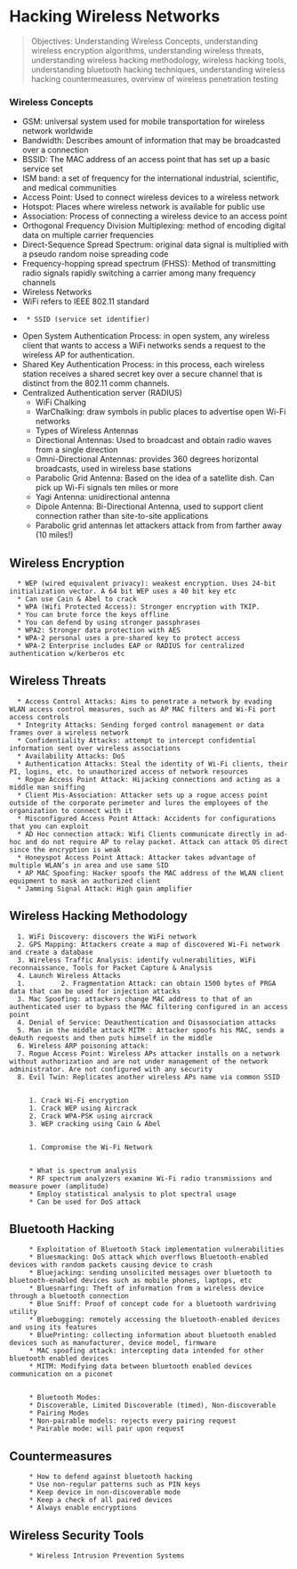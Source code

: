 # Hacking Wireless Networks

> Objectives: Understanding Wireless Concepts, understanding wireless encryption algorithms, understanding wireless threats, understanding wireless hacking methodology, wireless hacking tools, understanding bluetooth hacking techniques, understanding wireless hacking countermeasures, overview of wireless penetration testing



### Wireless Concepts
   * GSM: universal system used for mobile transportation for wireless network worldwide
   * Bandwidth: Describes amount of information that may be broadcasted over a connection
   * BSSID: The MAC address of an access point that has set up a basic service set
   * ISM band: a set of frequency for the international industrial, scientific, and medical communities
   * Access Point: Used to connect wireless devices to a wireless network
   * Hotspot: Places where wireless network is available for public use 
   * Association: Process of connecting a wireless device to an access point 
   * Orthogonal Frequency Division Multiplexing: method of encoding digital data on multiple carrier frequencies 
   * Direct-Sequence Spread Spectrum: original data signal is multiplied with a pseudo random noise spreading code
   * Frequency-hopping spread spectrum (FHSS): Method of transmitting radio signals rapidly switching a carrier among many frequency channels 
   * Wireless Networks
   * WiFi refers to IEEE 802.11 standard
   *      * SSID (service set identifier)
   * Open System Authentication Process: in open system, any wireless client that wants to access a WiFi networks sends a request to the wireless AP for authentication.
   * Shared Key Authentication Process: in this process, each wireless station receives a shared secret key over a secure channel that is distinct from the 802.11 comm channels.
   * Centralized Authentication server (RADIUS)
      * WiFi Chalking
      * WarChalking: draw symbols in public places to advertise open Wi-Fi networks
      * Types of Wireless Antennas
      * Directional Antennas: Used to broadcast and obtain radio waves from a single direction
      * Omni-Directional Antennas: provides 360 degrees horizontal broadcasts, used in wireless base stations
      * Parabolic Grid Antenna: Based on the idea of a satellite dish. Can pick up Wi-Fi signals ten miles or more 
      * Yagi Antenna: unidirectional antenna
      * Dipole Antenna: Bi-Directional Antenna, used to support client connection rather than site-to-site applications
      * Parabolic grid antennas let attackers attack from from farther away (10 miles!)


## Wireless Encryption


      * WEP (wired equivalent privacy): weakest encryption. Uses 24-bit initialization vector. A 64 bit WEP uses a 40 bit key etc
      * Can use Cain & Abel to crack
      * WPA (Wifi Protected Access): Stronger encryption with TKIP.
      * You can brute force the keys offline
      * You can defend by using stronger passphrases
      * WPA2: Stronger data protection with AES
      * WPA-2 personal uses a pre-shared key to protect access
      * WPA-2 Enterprise includes EAP or RADIUS for centralized authentication w/kerberos etc


## Wireless Threats


      * Access Control Attacks: Aims to penetrate a network by evading WLAN access control measures, such as AP MAC filters and Wi-Fi port access controls
      * Integrity Attacks: Sending forged control management or data frames over a wireless network
      * Confidentiality Attacks: attempt to intercept confidential information sent over wireless associations
      * Availability Attacks: DoS
      * Authentication Attacks: Steal the identity of Wi-Fi clients, their PI, logins, etc. to unauthorized access of network resources
      * Rogue Access Point Attack: Hijacking connections and acting as a middle man sniffing 
      * Client Mis-Association: Attacker sets up a rogue access point outside of the corporate perimeter and lures the employees of the organization to connect with it 
      * Misconfigured Access Point Attack: Accidents for configurations that you can exploit
      * AD Hoc connection attack: Wifi Clients communicate directly in ad-hoc and do not require AP to relay packet. Attack can attack OS direct since the encryption is weak
      * Honeyspot Access Point Attack: Attacker takes advantage of multiple WLAN’s in area and use same SID 
      * AP MAC Spoofing: Hacker spoofs the MAC address of the WLAN client equipment to mask an authorized client 
      * Jamming Signal Attack: High gain amplifier 


## Wireless Hacking Methodology


      1. WiFi Discovery: discovers the WiFi network
      2. GPS Mapping: Attackers create a map of discovered Wi-Fi network and create a database
      3. Wireless Traffic Analysis: identify vulnerabilities, WiFi reconnaissance, Tools for Packet Capture & Analysis
      4. Launch Wireless Attacks
      1.         2. Fragmentation Attack: can obtain 1500 bytes of PRGA data that can be used for injection attacks
      3. Mac Spoofing: attackers change MAC address to that of an authenticated user to bypass the MAC filtering configured in an access point 
      4. Denial of Service: Deauthentication and Disassociation attacks
      5. Man in the middle attack MITM : Attacker spoofs his MAC, sends a deAuth requests and then puts himself in the middle
      6. Wireless ARP poisoning attack: 
      7. Rogue Access Point: Wireless APs attacker installs on a network without authorization and are not under management of the network administrator. Are not configured with any security
      8. Evil Twin: Replicates another wireless APs name via common SSID


         1. Crack Wi-Fi encryption
         1. Crack WEP using Aircrack
         2. Crack WPA-PSK using aircrack
         3. WEP cracking using Cain & Abel


         1. Compromise the Wi-Fi Network


         * What is spectrum analysis
         * RF spectrum analyzers examine Wi-Fi radio transmissions and measure power (amplitude)
         * Employ statistical analysis to plot spectral usage
         * Can be used for DoS attack


## Bluetooth Hacking


         * Exploitation of Bluetooth Stack implementation vulnerabilities
         * Bluesmacking: DoS attack which overflows Bluetooth-enabled devices with random packets causing device to crash
         * Bluejacking: sending unsolicited messages over bluetooth to bluetooth-enabled devices such as mobile phones, laptops, etc
         * Bluesnarfing: Theft of information from a wireless device through a bluetooth connection
         * Blue Sniff: Proof of concept code for a bluetooth wardriving utility 
         * Bluebugging: remotely accessing the bluetooth-enabled devices and using its features
         * BluePrinting: collecting information about bluetooth enabled devices such as manufacturer, device model, firmware
         * MAC spoofing attack: intercepting data intended for other bluetooth enabled devices 
         * MITM: Modifying data between bluetooth enabled devices communication on a piconet 


         * Bluetooth Modes:
         * Discoverable, Limited Discoverable (timed), Non-discoverable
         * Pairing Modes
         * Non-pairable models: rejects every pairing request
         * Pairable mode: will pair upon request


## Countermeasures


         * How to defend against bluetooth hacking
         * Use non-regular patterns such as PIN keys
         * Keep device in non-discoverable mode
         * Keep a check of all paired devices
         * Always enable encryptions


## Wireless Security Tools


         * Wireless Intrusion Prevention Systems 


